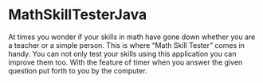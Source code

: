 # MathSkillTesterJava
At times you wonder if your skills in math have gone down whether you are a teacher or a simple person. This is where “Math Skill Tester” comes in handy. You can not only test your skills using this application you can improve them too. With the feature of timer when you answer the given question put forth to you by the computer.
